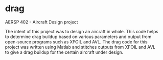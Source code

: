 # drag

AERSP 402 - Aircraft Design project

The intent of this project was to design an aircraft in whole.  This code helps to determine drag buildup based on various parameters and output from open-source programs such as XFOIL and AVL.  The drag code for this project was written using Matlab and stitches outputs from XFOIL and AVL to give a drag buildup for the certain aircraft under design.
